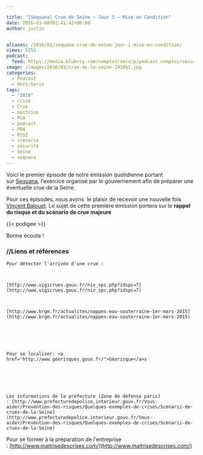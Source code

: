 ```yaml
---

title: "[Sequana] Crue de Seine – Jour 1 – Mise en Condition"
date: 2016-03-08T01:41:42+00:00
author: justin


aliases: /2016/03/sequana-crue-de-seine-jour-1-mise-en-condition/
views: 5252
podcast:
  feed: https://media.blubrry.com/comptoirsecu/p/podcast.comptoirsecu.fr/CSEC.HS14.2016-03-07.CRUE2016_01.mp3
image: /images/2016/03/crue-de-la-seine-1910b1.jpg
categories:
  - Podcast
  - Hors-Serie
tags:
  - "2016"
  - crise
  - Crue
  - maitrise
  - PCA
  - podcast
  - PRA
  - RSSI
  - scenario
  - sécurité
  - Seine
  - sequana
---
```



Voici le premier épisode de notre émission quotidienne portant sur [Sequana](http://www.prefecturedepolice.interieur.gouv.fr/Sequana/), l'exercice organisé par le gouvernement afin de préparer une éventuelle crue de la Seine.

Pour ces épisodes, nous avons  le plaisir de recevoir une nouvelle fois [Vincent Balouet](https://twitter.com/vbalouet). Le sujet de cette première émission portera sur le **rappel du risque et du scénario de crue majeure**



{{< podigee >}}






Bonne écoute !

### //Liens et références



    Pour détecter l'arrivée d'une crue :



    [http://www.vigicrues.gouv.fr/niv_spc.php?idspc=7](http://www.vigicrues.gouv.fr/niv_spc.php?idspc=7)



    [http://www.brgm.fr/actualites/nappes-eau-souterraine-1er-mars-2015](http://www.brgm.fr/actualites/nappes-eau-souterraine-1er-mars-2015)






    Pour se localiser: <a href="http://www.georisques.gouv.fr/">Géorisque</a>s






    Les informations de la préfecture (Zone de défense paris) : [http://www.prefecturedepolice.interieur.gouv.fr/Vous-aider/Prevention-des-risques/Quelques-exemples-de-crises/Scenarii-de-crues-de-la-Seine](http://www.prefecturedepolice.interieur.gouv.fr/Vous-aider/Prevention-des-risques/Quelques-exemples-de-crises/Scenarii-de-crues-de-la-Seine)







  Pour se former à la préparation de l'entreprise : [http://www.maitrisedescrises.com/](http://www.maitrisedescrises.com/)
